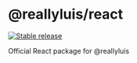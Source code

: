 # @reallyluis/react

[![Stable release](https://img.shields.io/npm/v/@reallyluis/react.svg)](https://npm.im/@reallyluis/react)

Official React package for @reallyluis
